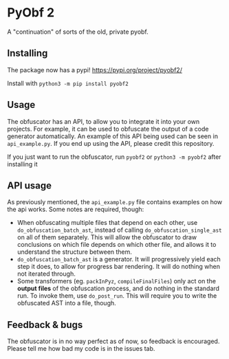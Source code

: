 # PyObf 2

A "continuation" of sorts of the old, private pyobf.

## Installing
The package now has a pypi! https://pypi.org/project/pyobf2/

Install with `python3 -m pip install pyobf2`

## Usage

The obfuscator has an API, to allow you to integrate it into your own projects. For example, it can be used to obfuscate the output of a code generator automatically. An example of this API being used can be seen in `api_example.py`. If you end up using the API, please credit this repository.

If you just want to run the obfuscator, run `pyobf2` or `python3 -m pyobf2` after installing it

## API usage
As previously mentioned, the `api_example.py` file contains examples on how the api works. Some notes are required, though:
- When obfuscating multiple files that depend on each other, use `do_obfuscation_batch_ast`, instead of calling `do_obfuscation_single_ast` on all of them separately. This will allow the obfuscator to draw conclusions on which file depends on which other file, and allows it to understand the structure between them.
- `do_obfuscation_batch_ast` is a generator. It will progressively yield each step it does, to allow for progress bar rendering. It will do nothing when not iterated through.
- Some transformers (eg. `packInPyz`, `compileFinalFiles`) only act on the **output files** of the obfuscation process, and do nothing in the standard run. To invoke them, use `do_post_run`. This will require you to write the obfuscated AST into a file, though.

## Feedback & bugs

The obfuscator is in no way perfect as of now, so feedback is encouraged. Please tell me how bad my code is in the
issues tab.